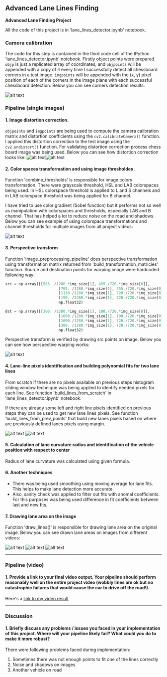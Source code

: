 ## Advanced Lane Lines Finding

**Advanced Lane Finding Project**

All the code of this project is in 'lane_lines_detector.ipynb' notebook.

[//]: # (Image References)

[image1]: ./images/multiple_chess_calib.png "Multiple calib"
[image20]: ./images/chess_corners.png "Road Transformed"
[image2]: ./images/calibration_example.png "Road Transformed"
[image3]: ./images/multiple_threshold_examples.png "Binary Example"
[image4]: ./images/before_after_warp.png "Warp Example"
[image5]: ./images/lines_finding_step1.png "Preprocess"
[image6]: ./images/lines_finding_ex2.png "Fitted lines"
[image7]: ./images/lines_finding_ex2.png "Fitted lines"
[image8]: ./images/challenge01.jpg_processed.jpg "Processed1"
[image9]: ./images/test1.jpg_processed.jpg "Processed2"
[image10]: ./images/test6.jpg_processed.jpg "Processed3"
[video1]: ./project_video_output_final.mp4 "Video"

### Camera calibration

The code for this step is contained in the third code cell of the IPython 'lane_lines_detector.ipynb'  notebook.
Firstly object points were prepared. `objp` is just a replicated array of coordinates, and `objpoints` will be appended with a copy of it every time I successfully detect all chessboard corners in a test image. `imgpoints` will be appended with the (x, y) pixel position of each of the corners in the image plane with each successful chessboard detection. Below you can see corners detection results:  

![alt text][image1]

### Pipeline (single images)

#### 1. Image distortion correction.

`objpoints` and `imgpoints` are being used to compute the camera calibration matrix and distortion coefficients using the `cv2.calibrateCamera()` function. I applied this distortion correction to the test image using the `cv2.undistort()` function. For validating distortion correction process chess board image was being used. Below you can see how distortion correction looks like:
![alt text][image20]![alt text][image2]

#### 2. Color spaces transformation and using image thresholdes .

Function 'combine_thresholds' is responsible for image colors transformation. There were grayscale threshold, HSL and LAB colorspaces being used. In HSL colorspace threshold is applied to L and S channels and in LAB colorspace threshold was being applied for B channel.

I have tried to use color gradient (Sobel function) but it performs not so well as manipulation with colorspaces and thresholds, especially LAB and B channel. That has helped a lot to reduce noise on the road and shadows.
Below you can see example of using colorspace transformations and channel thresholds for multiple images from all project videos:

![alt text][image3]

#### 3. Perspective transform 

Function 'image_preprocessing_pipeline' does perspective transformation using transformation matrix returned from 'build_transformation_matricies' function. Source and destination points for warping image were hardcoded following way:

```python
src = np.array([[585. /1280.*img_size[1], 455./720.*img_size[0]],
                        [705. /1280.*img_size[1], 455./720.*img_size[0]],
                        [1130./1280.*img_size[1], 720./720.*img_size[0]],
                        [190. /1280.*img_size[1], 720./720.*img_size[0]]],
                        np.float32)

dst = np.array([[300. /1280.*img_size[1], 100./720.*img_size[0]],
                        [1000./1280.*img_size[1], 100./720.*img_size[0]],
                        [1000./1280.*img_size[1], 720./720.*img_size[0]],
                        [300. /1280.*img_size[1], 720./720.*img_size[0]]],
                        np.float32)
```
Perspective transform is verified by drawing src points on image. Below you can see how perspective warping works:

![alt text][image4]

#### 4. Lane-line pixels identification and building polynomial fits for two lane lines

From scratch if there are no pixels available on previous steps histogram sliding window technique was being applied to identify needed pixels for each line. See function 'build_lines_from_scratch' in 'lane_lines_detector.ipynb' notebook. 

If there are already some left and right line pixels identified on previous steps they can be used to get new lane lines pixels. See function 'build_lines_from_prev_points' that build new lanes pixels based on where are previously defined lanes pixels using margin.

![alt text][image5]
![alt text][image6]

#### 5. Calculation of lane curvature radius and identification of the vehicle position with respect to center
Radius of lane curvature was calculated using given formula.

#### 6. Another techniques
- There was being used smoothing using moving average for lane fits. This helps to make lane detection more accurate.
- Also, sanity check was applied to filter out fits with anomal coefficients. For this purposes was being used difference in fit coefficients between last and new fits.

#### 7. Drawing lane area on the image 
Function 'draw_lines()' is responsible for drawing lane area on the original image. Below you can see drawn lane areas on images from different videos:

![alt text][image8]
![alt text][image9]
![alt text][image10]

---

### Pipeline (video)

#### 1. Provide a link to your final video output.  Your pipeline should perform reasonably well on the entire project video (wobbly lines are ok but no catastrophic failures that would cause the car to drive off the road!).

Here's a [link to my video result](./project_video.mp4)

---

### Discussion

#### 1. Briefly discuss any problems / issues you faced in your implementation of this project.  Where will your pipeline likely fail?  What could you do to make it more robust?

There were following problems faced during implementation:
1. Sometimes there was not enough points to fit one of the lines correctly
2. Noise and shadows on images
3. Another vehicle on road 
